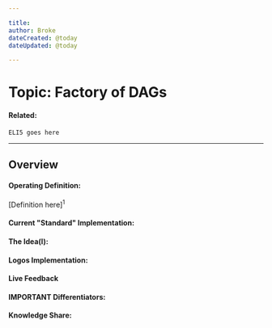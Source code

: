 ```yaml
---

title:
author: Broke
dateCreated: @today
dateUpdated: @today

---
```


# Topic: Factory of DAGs
#### Related:
`ELI5 goes here`

---

## Overview

#### Operating Definition:
[Definition here]<sup>1</sup>

#### Current "Standard" Implementation:


#### The Idea(l):


#### Logos Implementation:


#### Live Feedback


#### IMPORTANT Differentiators:


#### Knowledge Share: